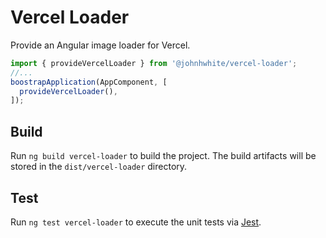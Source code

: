 # Vercel Loader

Provide an Angular image loader for Vercel.

```typescript
import { provideVercelLoader } from '@johnhwhite/vercel-loader';
//...
boostrapApplication(AppComponent, [
  provideVercelLoader(),
]);
```
## Build

Run `ng build vercel-loader` to build the project. The build artifacts will be stored in the `dist/vercel-loader` directory.

## Test

Run `ng test vercel-loader` to execute the unit tests via [Jest](https://jestjs.io).
